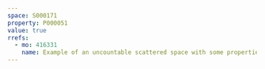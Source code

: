 ```yaml
---
space: S000171
property: P000051
value: true
rrefs:
  - mo: 416331
    name: Example of an uncountable scattered space with some properties
---
```


